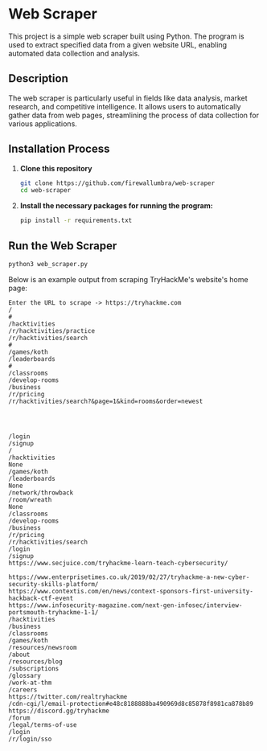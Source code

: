 # Web Scraper

This project is a simple web scraper built using Python. The program is used to extract specified data from a given website URL, enabling automated data collection and analysis.

## Description

The web scraper is particularly useful in fields like data analysis, market research, and competitive intelligence. It allows users to automatically gather data from web pages, streamlining the process of data collection for various applications.

## Installation Process

1. **Clone this repository**
   ```bash
   git clone https://github.com/firewallumbra/web-scraper
   cd web-scraper
   ```

2. **Install the necessary packages for running the program:**
   ```bash
   pip install -r requirements.txt
   ```

## Run the Web Scraper

```bash
python3 web_scraper.py
```


Below is an example output from scraping TryHackMe's website's home page:

```
Enter the URL to scrape -> https://tryhackme.com
/
#
/hacktivities
/r/hacktivities/practice
/r/hacktivities/search
#
/games/koth
/leaderboards
#
/classrooms
/develop-rooms
/business
/r/pricing
/r/hacktivities/search?&page=1&kind=rooms&order=newest




/login
/signup
/
/hacktivities
None
/games/koth
/leaderboards
None
/network/throwback
/room/wreath
None
/classrooms
/develop-rooms
/business
/r/pricing
/r/hacktivities/search
/login
/signup
https://www.secjuice.com/tryhackme-learn-teach-cybersecurity/

https://www.enterprisetimes.co.uk/2019/02/27/tryhackme-a-new-cyber-security-skills-platform/
https://www.contextis.com/en/news/context-sponsors-first-university-hackback-ctf-event
https://www.infosecurity-magazine.com/next-gen-infosec/interview-portsmouth-tryhackme-1-1/
/hacktivities
/business
/classrooms
/games/koth
/resources/newsroom
/about
/resources/blog
/subscriptions
/glossary
/work-at-thm
/careers
https://twitter.com/realtryhackme
/cdn-cgi/l/email-protection#e48c8188888ba490969d8c85878f8981ca878b89
https://discord.gg/tryhackme
/forum
/legal/terms-of-use
/login
/r/login/sso
```
